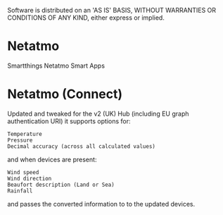 Software is distributed on an 'AS IS' BASIS, WITHOUT WARRANTIES OR CONDITIONS OF ANY KIND, either express or implied.
# Netatmo
Smartthings Netatmo Smart Apps
# Netatmo (Connect)
Updated and tweaked for the v2 (UK) Hub (including EU graph authentication URI) it supports options for:

    Temperature
    Pressure
    Decimal accuracy (across all calculated values)
and when devices are present:

    Wind speed
    Wind direction
    Beaufort description (Land or Sea)
    Rainfall
and passes the converted information to to the updated devices.
